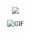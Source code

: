 <p align="center"> 
  <img src="https://capsule-render.vercel.app/api?text=Welcome&animation=fadeIn&type=transparent&color=gradient&height=100"/> 
</p>

<p align="center">
  <img src="https://c.tenor.com/EA_WtSxVQKMAAAAd/tenor.gif" alt="GIF">
</p>
